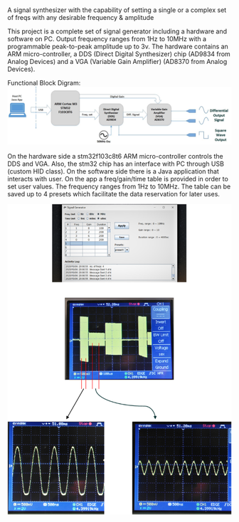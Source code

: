 ﻿# 
A signal synthesizer with the capability of setting a single or a complex set of freqs with any desirable frequency & amplitude

This project is a complete set of signal generator including a hardware and software on PC. Output frequency ranges from 1Hz to 10MHz with a programmable peak-to-peak amplitude up to 3v. The hardware contains an ARM micro-controller, a DDS (Direct Digital Synthesizer) chip (AD9834 from Analog Devices) and a VGA (Variable Gain Amplifier) (AD8370 from Analog Devices).


Functional Block Digram:
![Functional Block Digram](Extras/Block%20diagram.jpg)

On the hardware side a stm32f103c8t6 ARM micro-controller controls the DDS and VGA. Also, the stm32 chip has an interface with PC through USB (custom HID class). 
On the software side there is a Java application that interacts with user. On the app a freq/gain/time table is provided in order to set user values.
The frequency ranges from 1Hz to 10MHz. The table can be saved up to 4 presets which facilitate the data reservation for later uses. 

![App Images](Extras/draw1.png)


